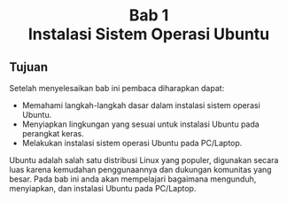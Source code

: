 <center>

# Bab 1 <br> Instalasi Sistem Operasi Ubuntu

</center>

## Tujuan
Setelah menyelesaikan bab ini pembaca diharapkan dapat:
- Memahami langkah-langkah dasar dalam instalasi sistem operasi Ubuntu.
- Menyiapkan lingkungan yang sesuai untuk instalasi Ubuntu pada perangkat keras.
- Melakukan instalasi sistem operasi Ubuntu pada PC/Laptop.

Ubuntu adalah salah satu distribusi Linux yang populer, digunakan secara luas karena kemudahan penggunaannya dan dukungan komunitas yang besar. Pada bab ini anda akan mempelajari bagaimana mengunduh, menyiapkan, dan instalasi Ubuntu pada PC/Laptop.

